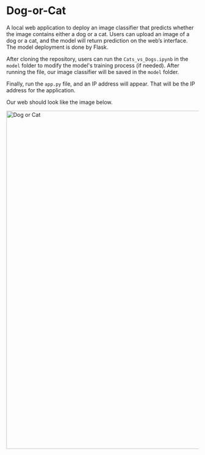 # Dog-or-Cat

A local web application to deploy an image classifier that predicts whether the image contains either a dog or a cat. Users can upload an image of a dog or a cat, and the model will return prediction on the web’s interface. The model deployment is done by Flask.

After cloning the repository, users can run the ```Cats_vs_Dogs.ipynb``` in the ```model``` folder to modify the model's training process (if needed). After running the file, our image classifier will be saved in the ```model``` folder. 

Finally, run the ```app.py``` file, and an IP address will appear. That will be the IP address for the application. 

Our web should look like the image below.

<img width="885" alt="Dog or Cat" src="https://user-images.githubusercontent.com/63922382/144353326-5d281793-7da9-44b4-b5ef-fab0cd9dd6e0.png">
